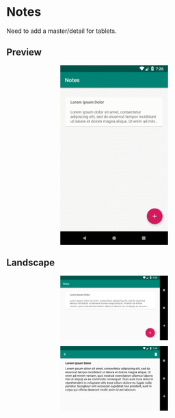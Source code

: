 # Notes

Need to add a master/detail for tablets.

## Preview

<p align="center">
  <img align="center" width="50%" src="screenshots/screenshot_preview.gif">
</p>

## Landscape

<p align="center">
  <img align="center" width="50%" src="screenshots/screenshot_notes_landscape.png">
</p>

<p align="center">
  <img align="center" width="50%" src="screenshots/screenshot_note_landscape.png">
</p>
